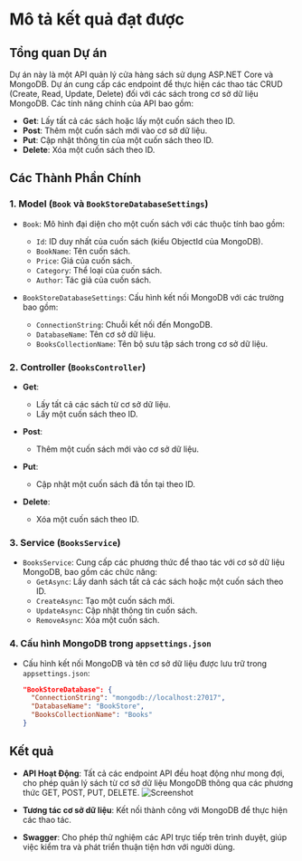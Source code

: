 # Mô tả kết quả đạt được

## Tổng quan Dự án

Dự án này là một API quản lý cửa hàng sách sử dụng ASP.NET Core và MongoDB. Dự án cung cấp các endpoint để thực hiện các thao tác CRUD (Create, Read, Update, Delete) đối với các sách trong cơ sở dữ liệu MongoDB. Các tính năng chính của API bao gồm:

- **Get**: Lấy tất cả các sách hoặc lấy một cuốn sách theo ID.
- **Post**: Thêm một cuốn sách mới vào cơ sở dữ liệu.
- **Put**: Cập nhật thông tin của một cuốn sách theo ID.
- **Delete**: Xóa một cuốn sách theo ID.

## Các Thành Phần Chính

### 1. **Model** (`Book` và `BookStoreDatabaseSettings`)

- `Book`: Mô hình đại diện cho một cuốn sách với các thuộc tính bao gồm:
  - `Id`: ID duy nhất của cuốn sách (kiểu ObjectId của MongoDB).
  - `BookName`: Tên cuốn sách.
  - `Price`: Giá của cuốn sách.
  - `Category`: Thể loại của cuốn sách.
  - `Author`: Tác giả của cuốn sách.
  
- `BookStoreDatabaseSettings`: Cấu hình kết nối MongoDB với các trường bao gồm:
  - `ConnectionString`: Chuỗi kết nối đến MongoDB.
  - `DatabaseName`: Tên cơ sở dữ liệu.
  - `BooksCollectionName`: Tên bộ sưu tập sách trong cơ sở dữ liệu.

### 2. **Controller** (`BooksController`)

- **Get**: 
  - Lấy tất cả các sách từ cơ sở dữ liệu.
  - Lấy một cuốn sách theo ID.
  
- **Post**:
  - Thêm một cuốn sách mới vào cơ sở dữ liệu.

- **Put**:
  - Cập nhật một cuốn sách đã tồn tại theo ID.

- **Delete**:
  - Xóa một cuốn sách theo ID.

### 3. **Service** (`BooksService`)

- `BooksService`: Cung cấp các phương thức để thao tác với cơ sở dữ liệu MongoDB, bao gồm các chức năng:
  - `GetAsync`: Lấy danh sách tất cả các sách hoặc một cuốn sách theo ID.
  - `CreateAsync`: Tạo một cuốn sách mới.
  - `UpdateAsync`: Cập nhật thông tin cuốn sách.
  - `RemoveAsync`: Xóa một cuốn sách.

### 4. **Cấu hình MongoDB** trong `appsettings.json`

- Cấu hình kết nối MongoDB và tên cơ sở dữ liệu được lưu trữ trong `appsettings.json`:
  ```json
  "BookStoreDatabase": {
    "ConnectionString": "mongodb://localhost:27017",
    "DatabaseName": "BookStore",
    "BooksCollectionName": "Books"
  }
## Kết quả 
- **API Hoạt Động**: Tất cả các endpoint API đều hoạt động như mong đợi, cho phép quản lý sách từ cơ sở dữ liệu MongoDB thông qua các phương thức GET, POST, PUT, DELETE.
  ![Screenshot](images/Screenshot%202025-01-21%20113154.png)

- **Tương tác cơ sở dữ liệu**: Kết nối thành công với MongoDB để thực hiện các thao tác.
- **Swagger**:  Cho phép thử nghiệm các API trực tiếp trên trình duyệt, giúp việc kiểm tra và phát triển thuận tiện hơn với người dùng.
